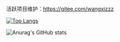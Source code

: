 活跃项目维护：https://gitee.com/wangxizzz

[![Top Langs](https://github-readme-stats.vercel.app/api/top-langs/?username=wangxizzz&layout=compact)](https://github.com/anuraghazra/github-readme-stats)

![Anurag's GitHub stats](https://github-readme-stats.vercel.app/api?username=wangxizzz&show_icons=true)

